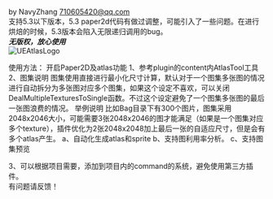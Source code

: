 by NavyZhang 710605420@qq.com  
支持5.3以下版本，5.3 paper2d代码有做过调整，可能引入了一些问题。在进行烘焙的时候，5.3版本会陷入无限递归调用的bug。  
***无版权，放心使用***  
![UEAtlasLogo](https://github.com/hanbim520/UnrealAtlas/assets/7490792/0ca0b361-fbe8-4924-85fe-8e8634696c8f)  

使用方法：
开启Paper2D及atlas功能
1、参考plugin的content内AtlasTool工具
2、图集说明
  图集使用直接进行最小化尺寸计算，默认对于一个图集多张图的情况进行自动拆分为多张图对应多个图集，如果这个设定不喜欢，可以关闭DealMultipleTexturesToSingle函数。不过这个设定避免了一个图集多张图的最后一张图浪费的情况。
  举例说明
  比如Bag目录下有300个图片，图集采用2048x2046大小，可能需要3张2048x2046的图才能满足（如果是一个图集对应多个texture），插件优化为2张2048x2048加上最后一张的自适应尺寸，但是会有多个atlas产生。
  a、自动化生成atlas和sprite
  b、支持图利用率分析。
  c、支持图集预览

3、可以根据项目需要，添加到项目内的command的系统，避免使用第三方插件。  
有问题请反馈！

